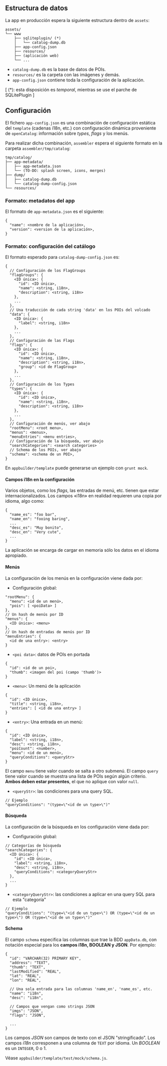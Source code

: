 ## Estructura de datos

La app en producción espera la siguiente estructura dentro de `assets`:

    assets/
    └── www
        ├── sqliteplugin/ (*)
        │   └── catalog-dump.db
        ├── app-config.json
        ├── resources/
        ├── (aplicación web)
        └── ...

* `catalog-dump.db` es la base de datos de POIs.
* `resources/` es la carpeta con las imágenes y demás.
* `app-config.json` contiene toda la configuración de la aplicación.

[ (*): esta disposición es *temporal*, mientras se use el parche de SQLitePlugin ]

## Configuración
El fichero `app-config.json` es una combinación de configuración estática del `template` (cadenas i18n, etc.) con configuración dinámica proveniente de `openCatalog`: información sobre *types*, *flags* y los menús.

Para realizar dicha combinación, `assembler` espera el siguiente formato en la carpeta `assembler/tmp/catalog`:

    tmp/catalog/
    ├── app-metadata/
    │   ├── app-metadata.json
    │   └── (TO-DO: splash screen, icons, merges)
    ├── dump/
    │   ├── catalog-dump.db
    │   └── catalog-dump-config.json
    └── resources/

### Formato: metadatos del app
El formato de `app-metadata.json` es el siguiente:

    {
      "name": <nombre de la aplicación>,
      "version": <version de la aplicación>,
    }

### Formato: configuración del catálogo
El formato esperado para `catalog-dump-config.json` es:

    {
      // Configuración de los FlagGroups
      "flagGroups": {
        <ID única>: {
          "id": <ID única>,
          "name": <string, i18n>,
          "description": <string, i18n>
        },
        ...
      },
      // Una traducción de cada string 'data' en los POIs del volcado
      "data": {
        <ID única>: {
          "label": <string, i18n>
        },
        ...
      },
      // Configuración de las Flags
      "flags": { 
        <ID única>: {
          "id": <ID única>,
          "name": <string, i18n>,
          "description": <string, i18n>,
          "group": <id de FlagGroup>
        },
        ...
      },
      // Configuración de los Types
      "types": {
        <ID única>: {
          "id": <ID única>,
          "name": <string, i18n>,
          "description": <string, i18n>
        },
        ...
      },
      // Configuración de menús, ver abajo
      "rootMenu": <root menu>,
      "menus": <menus>,
      "menuEntries": <menu entries>,
      // Configuración de la búsqueda, ver abajo
      "searchCategories": <search categories>
      // Schema de los POIs, ver abajo
      "schema": <schema de un POI>,
    }

En `appbuilder/template` puede generarse un ejemplo con `grunt mock`.

#### Campos i18n en la configuración
Varios objetos, como los *flags*, las entradas de menú, etc. tienen que estar internacionalizados. Los campos «i18n» en realidad requieren una copia por idioma, algo como:

    {
      "name_es": "foo bar",
      "name_en": "fooing baring",
      ...
      "desc_es": "Muy bonito",
      "desc_en": "Very cute",
      ...
    }
La aplicación se encarga de cargar en memoria sólo los datos en el idioma apropiado.

#### Menús
La configuración de los menús en la configuración viene dada por:

* Configuración global:

```
"rootMenu": {
  "menu": <id de un menú>,
  "pois": [ <poiData> ]
},
// Un hash de menús por ID
"menus": {
  <ID única>: <menu>  
},
// Un hash de entradas de menús por ID
"menuEntries": {
  <id de una entry>: <entry>
}
```

* `<poi data>`: datos de POIs en portada

```
{
  "id": <id de un poi>,
  "thumb": <imagen del poi (campo 'thumb')>
}
```

* `<menu>`: Un menú de la aplicación

```
{
  "id": <ID única>,
  "title": <string, i18n>,
  "entries": [ <id de una entry> ]
}
```

* `<entry>`: Una entrada en un menú:

```
{
  "id": <ID única>,
  "label": <string, i18n>,
  "desc": <string, i18n>,
  "poiCount": <number>,
  "menu": <id de un menú>,
  "queryConditions": <queryStr>
}
```
El campo `menu` tiene valor cuando se salta a otro submenú. El campo `query` tiene valor cuando se muestra una lista de POIs según algún criterio. **Ambos deben estar presentes**, el que no aplique con valor `null`.

* `<queryStr>`: las condiciones para una query SQL.

```
// Ejemplo
"queryConditions": "(type=\"<id de un type>\")"
```

#### Búsqueda
La configuración de la búsqueda en los configuración viene dada por:

* Configuración global:

```
// Categorías de búsqueda
"searchCategories": {
  <ID única>: {
    "id": <ID única>,
    "label": <string, i18n>,
    "desc": <string, i18n>,
    "queryConditions": <categoryQueryStr>
  },
  ...
}
```

* `<categoryQueryStr>`: las condiciones a aplicar en una query SQL para esta "categoría"

```
// Ejemplo
"queryConditions": "(type=\"<id de un type>\") OR (type=\"<id de un type>\") OR (type=\"<id de un type>\")"
```

#### Schema
El campo `schema` especifica las columnas que trae la BDD `appData.db`, con notación especial para los **campos i18n, BOOLEAN y JSON**. Por ejemplo:

    {
      "id": "VARCHAR(32) PRIMARY KEY",
      "address": "TEXT",
      "thumb": "TEXT",
      "lastModified": "REAL",
      "lat": "REAL",
      "lon": "REAL",

      // Una sola entrada para las columnas 'name_en', 'name_es', etc.
      "name": "i18n",
      "desc": "i18n",
  
      // Campos que vengan como strings JSON
      "imgs": "JSON",
      "flags": "JSON",
      
      ...
    }

Los campos *JSON* son campos de texto con el JSON "stringificado". Los campos *i18n* corresponen a una columna de `TEXT` por idioma. Un *BOOLEAN* es un `INTEGER`, 0 o 1.

Véase `appbuilder/template/test/mock/schema.js`.